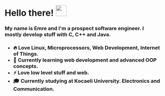 # Hello there! <img src="https://raw.githubusercontent.com/MartinHeinz/MartinHeinz/master/wave.gif" width="35px">
<h3>My name is Emre and I'm a prospect software engineer. I mostly develop stuff with C, C++ and Java.</h3>
<h3>
  
* 🔥 Love Linux, Microprocessors, Web Development, Internet of Things.
* 🌱 Currently learning web development and advanced OOP concepts.
* ⚡ Love low level stuff and web.
* 🎓 Currently studying at Kocaeli University. Electronics and Communication.

</h3>
